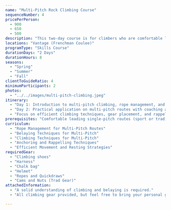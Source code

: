 ```yaml
---
name: "Multi-Pitch Rock Climbing Course"
sequenceNumber: 4
pricePerPerson:
  - 900
  - 650
  - 500
description: "This two-day course is for climbers who are comfortable leading single-pitch routes (sport or trad). The course focuses on the fundamental skills needed for multi-pitch climbing, including belaying, rope management, and anchoring."
locations: "Vantage (Frenchman Coulee)"
programType: "Skills Course"
durationDays: "2 Days"
durationHours: 8
seasons:
  - "Spring"
  - "Summer"
  - "Fall"
clientToGuideRatio: 4
minimumParticipants: 2
photos:
  - "../../images/multi-pitch-climbing.jpeg"
itinerary:
  - "Day 1: Introduction to multi-pitch climbing, rope management, and belaying for multi-pitch routes."
  - "Day 2: Practical application on multi-pitch routes with coaching and feedback."
  - "Focus on efficient climbing techniques, gear placement, and rappelling."
prerequisites: "Comfortable leading single-pitch routes (sport or trad)."
curriculum:
  - "Rope Management for Multi-Pitch Routes"
  - "Belaying Techniques for Multi-Pitch"
  - "Climbing Techniques for Multi-Pitch"
  - "Anchoring and Rappelling Techniques"
  - "Efficient Movement and Resting Strategies"
requiredGear:
  - "Climbing shoes"
  - "Harness"
  - "Chalk bag"
  - "Helmet"
  - "Ropes and Quickdraws"
  - "Cams and Nuts (Trad Gear)"
attachedInformation:
  - "A solid understanding of climbing and belaying is required."
  - "All climbing gear provided, but feel free to bring your personal gear."

---
```

